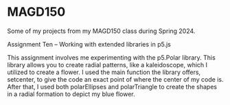 # MAGD150
Some of my projects from my MAGD150 class during Spring 2024.

Assignment Ten – Working with extended libraries in p5.js

This assignment involves me experimenting with the p5.Polar library. This library allows you to create radial patterns, like a kaleidoscope, which I utilized to create a flower. I used the main function the library offers, setcenter, to give the code an exact point of where the center of my code is. After that, I used both polarEllipses and polarTriangle to create the shapes in a radial formation to depict my blue flower.
